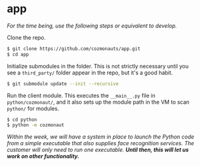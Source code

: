 # app

*For the time being, use the following steps or equivalent to develop.*

Clone the repo.
```sh
$ git clone https://github.com/cozmonauts/app.git
$ cd app
```

Initialize submodules in the folder. This is not strictly necessary until you
see a ```third_party/``` folder appear in the repo, but it's a good habit.
```sh
$ git submodule update --init --recursive
```

Run the client module. This executes the ```__main__.py``` file in
```python/cozmonaut/```, and it also sets up the module path in the VM to scan
```python/``` for modules.
```sh
$ cd python
$ python -m cozmonaut
```

*Within the week, we will have a system in place to launch the Python code
from a simple executable that also supplies face recognition services. The
customer will only need to run one executable. __Until then, this will let us
work on other functionality.__*
